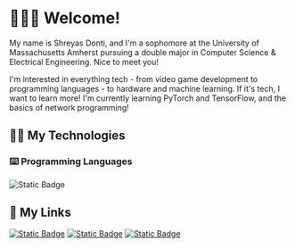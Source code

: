 # 👋👋👋 Welcome! 
My name is Shreyas Donti, and I'm a sophomore at the University of Massachusetts Amherst pursuing a double major in Computer Science & Electrical Engineering. Nice to meet you!

I'm interested in everything tech - from video game development to programming languages - to hardware and machine learning. If it's tech, I want to learn more! I'm currently learning PyTorch and TensorFlow, and the basics of network programming!

## 🧑‍💻 My Technologies
### ⌨️ Programming Languages
![Static Badge](https://img.shields.io/badge/C-blue?style=for-the-badge&logo=c)


## 🔗 My Links
[![Static Badge](https://img.shields.io/badge/linkedin-blue?style=for-the-badge&logo=linkedin)](https://www.linkedin.com/in/shreyasdonti/) 
[![Static Badge](https://img.shields.io/badge/my_blog-black?style=for-the-badge&logo=github)](https://stelleron.github.io/)
[![Static Badge](https://img.shields.io/badge/my_email-white?style=for-the-badge&logo=gmail)
](mailto:shreyasdonti15@gmail.com)

